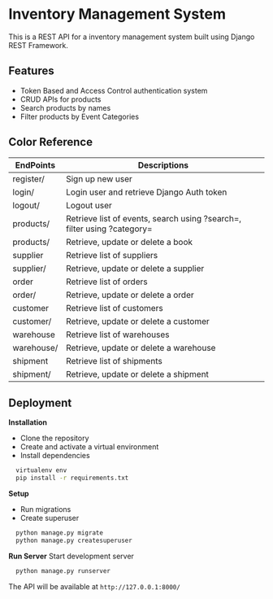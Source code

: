 
# Inventory Management System

This is a REST API for a inventory management system built using Django REST Framework.


## Features

- Token Based and Access Control authentication system
- CRUD APIs for products
- Search products by names
- Filter products by Event Categories

## Color Reference

| EndPoints             | Descriptions                                                               |
| ----------------- | ------------------------------------------------------------------ |
| register/   |  Sign up new user |
| login/ | Login user and retrieve Django Auth token|
| logout/ | Logout user |
| products/ | Retrieve list of events, search using ?search=, filter using ?category= |
| products/<id>| Retrieve, update or delete a book|
|supplier|Retrieve list of suppliers|
|supplier/<id>|Retrieve, update or delete a supplier|
|order|Retrieve list of orders|
|order/<id>|Retrieve, update or delete a order|
|customer|Retrieve list of customers|
|customer/<id>|Retrieve, update or delete a customer|
|warehouse|Retrieve list of warehouses|
|warehouse/<id>|Retrieve, update or delete a warehouse|
|shipment|Retrieve list of shipments|
|shipment/<id>|Retrieve, update or delete a shipment|


## Deployment

__Installation__
- Clone the repository
- Create and activate a virtual environment
- Install dependencies
```bash
  virtualenv env
  pip install -r requirements.txt
```

__Setup__
- Run migrations
- Create superuser
```bash
  python manage.py migrate
  python manage.py createsuperuser
```
__Run Server__
Start development server
```bash
  python manage.py runserver
```
The API will be available at `http://127.0.0.1:8000/`
